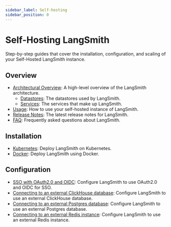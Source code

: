```yaml
---
sidebar_label: Self-hosting
sidebar_position: 0
---
```


# Self-Hosting LangSmith

Step-by-step guides that cover the installation, configuration, and scaling of your Self-Hosted LangSmith instance.

## Overview
- [Architectural Overview](./self_hosting/architectural_overview): A high-level overview of the LangSmith architecture.
  - [Datastores](./self_hosting/architectural_overview#datastores): The datastores used by LangSmith.
  - [Services](./self_hosting/architectural_overview#services): The services that make up LangSmith.
- [Usage](./self_hosting/usage): How to use your self-hosted instance of LangSmith.
- [Release Notes](./self_hosting/release_notes): The latest release notes for LangSmith.
- [FAQ](./self_hosting/faq): Frequently asked questions about LangSmith.

## Installation

- [Kubernetes](./self_hosting/kubernetes): Deploy LangSmith on Kubernetes.
- [Docker](./self_hosting/docker): Deploy LangSmith using Docker.

## Configuration

- [SSO with OAuth2.0 and OIDC](./self_hosting/configuration/sso): Configure LangSmith to use OAuth2.0 and OIDC for SSO.
- [Connecting to an external ClickHouse database](./self_hosting/configuration/external_clickhouse): Configure LangSmith to use an external ClickHouse database.
- [Connecting to an external Postgres database](./self_hosting/configuration/external_postgres): Configure LangSmith to use an external Postgres database.
- [Connecting to an external Redis instance](./self_hosting/configuration/external_redis): Configure LangSmith to use an external Redis instance.
